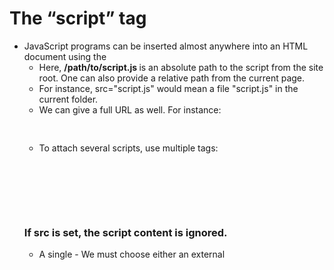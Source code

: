 # The “script” tag
  - JavaScript programs can be inserted almost anywhere into an HTML document using the <script> tag. 
  - Preferred to use before open <body> tag and after close </body> tag.
  - The <script> tag contains JavaScript code which is automatically executed when the browser processes the tag.
  
# Modern markup
  - The <script> tag has a few attributes that are rarely used nowadays but can still be found in old code:
  ### <strong>The type attribute: <script type = ...></strong>
  - The old HTML standard, HTML4, required a script to have a type. Usually it was type="text/javascript".
  - It’s not required anymore. Also, the modern HTML standard totally changed the meaning of this attribute. 
  - Now, it can be used for JavaScript modules. But that’s an advanced topic.
  ### <strong>The language attribute: <script language = ...></strong>
  - This attribute was meant to show the language of the script. 
  - This attribute no longer makes sense because JavaScript is the default language. There is no need to use it.
# External scripts
  - If we have a lot of JavaScript code, we can put it into a separate file.
  - Script files are attached to HTML with the src attribute:
  <pre> <script src="/path/to/script.js"></script> </pre>
  - Here, <strong> /path/to/script.js </strong> is an absolute path to the script from the site root. One can also provide a relative path from the current page. 
  - For instance, src="script.js" would mean a file "script.js" in the current folder.
  - We can give a full URL as well. For instance:
  <pre> <script src="https://cdnjs.cloudflare.com/ajax/libs/lodash.js/4.17.11/lodash.js"></script> </pre>
  - To attach several scripts, use multiple tags:
  <pre> <script src="/js/script1.js"></script>
 <script src="/js/script2.js"></script>
  </pre>
  
  ### <strong> If src is set, the script content is ignored.</strong>
  - A single <script> tag can’t have both the src attribute and code inside. This won’t work:
  <pre> <script src="file.js">
    alert(1); // the content is ignored, because src is set
 </script>
  </pre>
  - We must choose either an external <script src="…"> or a regular <script> with code. The example above can be split into two scripts to work:
  <pre> <script src="file.js"></script>
 <script>
    alert(1);
 </script>
  </pre>


 

